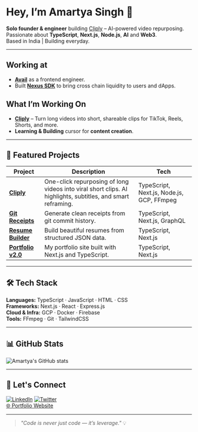 # Hey, I’m Amartya Singh 👋

**Solo founder & engineer** building [Cliply](https://cliply.fun) – AI-powered video repurposing.  
Passionate about **TypeScript**, **Next.js**, **Node.js**, **AI** and **Web3**.  
Based in India | Building everyday.

---

## Working at
- **[Avail](https://availproject.co)** as a frontend engineer.
- Built **[Nexus SDK](https://www.npmjs.com/package/@avail-project/nexus)** to bring cross chain liquidity to users and dApps.

## What I’m Working On
- **[Cliply](https://cliply.fun)** – Turn long videos into short, shareable clips for TikTok, Reels, Shorts, and more.
- **Learning & Building** cursor for **content creation**.

---

## 📌 Featured Projects

| Project | Description | Tech |
|---------|-------------|------|
| [**Cliply**](https://cliply.fun) | One-click repurposing of long videos into viral short clips. AI highlights, subtitles, and smart reframing. | TypeScript, Next.js, Node.js, GCP, FFmpeg |
| [**Git Receipts**](https://github.com/decocereus/git-receipts) | Generate clean receipts from git commit history. | TypeScript, Next.js, GraphQL |
| [**Resume Builder**](https://github.com/decocereus/resume-builder) | Build beautiful resumes from structured JSON data. | TypeScript, Next.js |
| [**Portfolio v2.0**](https://github.com/decocereus/portfolio2.0) | My portfolio site built with Next.js and TypeScript. | TypeScript, Next.js |

---

## 🛠 Tech Stack
**Languages:** TypeScript · JavaScript · HTML · CSS  
**Frameworks:** Next.js · React · Express.js  
**Cloud & Infra:** GCP · Docker · Firebase  
**Tools:** FFmpeg · Git · TailwindCSS 

---

## 📊 GitHub Stats
![Amartya's GitHub stats](https://github-readme-stats.vercel.app/api?username=decocereus&show_icons=true&theme=tokyonight)

---

## 🌱 Let's Connect
[![LinkedIn](https://img.shields.io/badge/LinkedIn-0077B5?logo=linkedin&logoColor=white)]([https://www.linkedin.com/in/amartya-singh-b1b461191/](https://www.linkedin.com/in/amartyasingh07/))  
[![Twitter](https://img.shields.io/badge/Twitter-1DA1F2?logo=twitter&logoColor=white)](https://x.com/decocereus)  
[🌐 Portfolio Website](https://decocereus.dev)

---

> _"Code is never just code — it’s leverage."_ 💡
